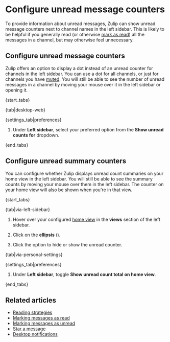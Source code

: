 # Configure unread message counters

To provide information about unread messages, Zulip can show unread message
counters next to channel names in the left sidebar. This is likely to be helpful
if you generally read (or otherwise [mark as read](/help/marking-messages-as-read))
all the messages in a channel, but may otherwise feel unnecessary.

## Configure unread message counters

Zulip offers an option to display a dot instead of an unread counter for channels
in the left sidebar. You can use a dot for all channels, or just for channels you
have [muted](/help/mute-a-channel). You will still be able to see the number of
unread messages in a channel by moving your mouse over it in the left sidebar or
opening it.

{start_tabs}

{tab|desktop-web}

{settings_tab|preferences}

1. Under **Left sidebar**, select your preferred option from the
   **Show unread counts for** dropdown.

{end_tabs}

## Configure unread summary counters

You can configure whether Zulip displays unread count summaries on your home
view in the left sidebar. You will still be able to see the
summary counts by moving your mouse over them in the left sidebar. The counter
on your home view will also be shown when you're in that view.

{start_tabs}

{tab|via-left-sidebar}

1. Hover over your configured [home view](/help/configure-home-view) in the
   **views** section of the left sidebar.

1. Click on the **ellipsis** (<i class="zulip-icon zulip-icon-more-vertical"></i>).

1. Click the option to hide or show the unread counter.

{tab|via-personal-settings}

{settings_tab|preferences}

1. Under **Left sidebar**, toggle **Show unread count total on home view**.

{end_tabs}

## Related articles

* [Reading strategies](/help/reading-strategies)
* [Marking messages as read](/help/marking-messages-as-read)
* [Marking messages as unread](/help/marking-messages-as-unread)
* [Star a message](/help/star-a-message)
* [Desktop notifications](/help/desktop-notifications)
